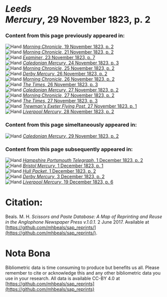 # *Leeds Mercury*, 29 November 1823, p. 2  
  
### Content from this page previously appeared in:  
![Hand](http://scissorsandpaste.net/wp-content/uploads/2017/06/smallhandpointer.png) [*Morning Chronicle*, 19 November 1823, p. 2](https://mhbeals.github.io/sap_html/Morning-Chronicle/Morning-Chronicle-19-November-1823-p-2)  
![Hand](http://scissorsandpaste.net/wp-content/uploads/2017/06/smallhandpointer.png) [*Morning Chronicle*, 21 November 1823, p. 2](https://mhbeals.github.io/sap_html/Morning-Chronicle/Morning-Chronicle-21-November-1823-p-2)  
![Hand](http://scissorsandpaste.net/wp-content/uploads/2017/06/smallhandpointer.png) [*Examiner*, 23 November 1823, p. 7](https://mhbeals.github.io/sap_html/Examiner/Examiner-23-November-1823-p-7)  
![Hand](http://scissorsandpaste.net/wp-content/uploads/2017/06/smallhandpointer.png) [*Caledonian Mercury*, 24 November 1823, p. 3](https://mhbeals.github.io/sap_html/Caledonian-Mercury/Caledonian-Mercury-24-November-1823-p-3)  
![Hand](http://scissorsandpaste.net/wp-content/uploads/2017/06/smallhandpointer.png) [*Morning Chronicle*, 25 November 1823, p. 2](https://mhbeals.github.io/sap_html/Morning-Chronicle/Morning-Chronicle-25-November-1823-p-2)  
![Hand](http://scissorsandpaste.net/wp-content/uploads/2017/06/smallhandpointer.png) [*Derby Mercury*, 26 November 1823, p. 2](https://mhbeals.github.io/sap_html/Derby-Mercury/Derby-Mercury-26-November-1823-p-2)  
![Hand](http://scissorsandpaste.net/wp-content/uploads/2017/06/smallhandpointer.png) [*Morning Chronicle*, 26 November 1823, p. 2](https://mhbeals.github.io/sap_html/Morning-Chronicle/Morning-Chronicle-26-November-1823-p-2)  
![Hand](http://scissorsandpaste.net/wp-content/uploads/2017/06/smallhandpointer.png) [*The Times*, 26 November 1823, p. 3](https://mhbeals.github.io/sap_html/The-Times/The-Times-26-November-1823-p-3)  
![Hand](http://scissorsandpaste.net/wp-content/uploads/2017/06/smallhandpointer.png) [*Caledonian Mercury*, 27 November 1823, p. 2](https://mhbeals.github.io/sap_html/Caledonian-Mercury/Caledonian-Mercury-27-November-1823-p-2)  
![Hand](http://scissorsandpaste.net/wp-content/uploads/2017/06/smallhandpointer.png) [*Morning Chronicle*, 27 November 1823, p. 2](https://mhbeals.github.io/sap_html/Morning-Chronicle/Morning-Chronicle-27-November-1823-p-2)  
![Hand](http://scissorsandpaste.net/wp-content/uploads/2017/06/smallhandpointer.png) [*The Times*, 27 November 1823, p. 3](https://mhbeals.github.io/sap_html/The-Times/The-Times-27-November-1823-p-3)  
![Hand](http://scissorsandpaste.net/wp-content/uploads/2017/06/smallhandpointer.png) [*Trewman's Exeter Flying Post*, 27 November 1823, p. 1](https://mhbeals.github.io/sap_html/Trewman's-Exeter-Flying-Post/Trewman's-Exeter-Flying-Post-27-November-1823-p-1)  
![Hand](http://scissorsandpaste.net/wp-content/uploads/2017/06/smallhandpointer.png) [*Liverpool Mercury*, 28 November 1823, p. 2](https://mhbeals.github.io/sap_html/Liverpool-Mercury/Liverpool-Mercury-28-November-1823-p-2)  
  
### Content from this page simeltaneously appeared in:  
![Hand](http://scissorsandpaste.net/wp-content/uploads/2017/06/smallhandpointer.png) [*Caledonian Mercury*, 29 November 1823, p. 2](https://mhbeals.github.io/sap_html/Caledonian-Mercury/Caledonian-Mercury-29-November-1823-p-2)  
  
### Content from this page subsequently appeared in:  
![Hand](http://scissorsandpaste.net/wp-content/uploads/2017/06/smallhandpointer.png) [*Hampshire Portsmouth Telegraph*, 1 December 1823, p. 2](https://mhbeals.github.io/sap_html/Hampshire-Portsmouth-Telegraph/Hampshire-Portsmouth-Telegraph-1-December-1823-p-2)  
![Hand](http://scissorsandpaste.net/wp-content/uploads/2017/06/smallhandpointer.png) [*Bristol Mercury*, 1 December 1823, p. 1](https://mhbeals.github.io/sap_html/Bristol-Mercury/Bristol-Mercury-1-December-1823-p-1)  
![Hand](http://scissorsandpaste.net/wp-content/uploads/2017/06/smallhandpointer.png) [*Hull Packet*, 1 December 1823, p. 2](https://mhbeals.github.io/sap_html/Hull-Packet/Hull-Packet-1-December-1823-p-2)  
![Hand](http://scissorsandpaste.net/wp-content/uploads/2017/06/smallhandpointer.png) [*Derby Mercury*, 3 December 1823, p. 2](https://mhbeals.github.io/sap_html/Derby-Mercury/Derby-Mercury-3-December-1823-p-2)  
![Hand](http://scissorsandpaste.net/wp-content/uploads/2017/06/smallhandpointer.png) [*Liverpool Mercury*, 19 December 1823, p. 6](https://mhbeals.github.io/sap_html/Liverpool-Mercury/Liverpool-Mercury-19-December-1823-p-6)  


# Citation: 

Beals. M. H. *Scissors and Paste Database: A Map of Reprinting and Reuse in the Anglophone Newspaper Press v.1.0.1.* 2 June 2017. Available at [https://github.com/mhbeals/sap_reprints/](https://github.com/mhbeals/sap_reprints/). 

# Nota Bona

Bibliometric data is time consuming to produce but benefits us all. Please remember to cite or acknowledge this and any other bibliometric data you use in your research. All data is available CC-BY 4.0 at [https://github.com/mhbeals/sap_reprints](https://github.com/mhbeals/sap_reprints)